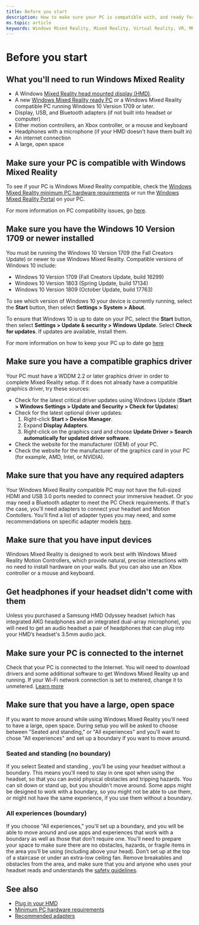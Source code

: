```yaml
---
title: Before you start
description: How to make sure your PC is compatible with, and ready for, Windows Mixed Reality.
ms.topic: article
keywords: Windows Mixed Reality, Mixed Reality, Virtual Reality, VR, MR, compatible, compatibility, get started, setup, PC, system requirements
---
```


# Before you start

## What you'll need to run Windows Mixed Reality
* A Windows [Mixed Reality head mounted display (HMD)](https://www.microsoft.com/en-us/windows/windows-mixed-reality-devices).
* A new [Windows Mixed Reality ready PC](https://support.microsoft.com/en-us/help/4039260/windows-10-mixed-reality-pc-hardware-guidelines) or a Windows Mixed Reality compatible PC running Windows 10 Version 1709 or later.   
* Display, USB, and Bluetooth adapters (if not built into headset or computer)
* Either motion controllers, an Xbox controller, or a mouse and keyboard
* Headphones with a microphone (if your HMD doesn't have them built in)
* An internet connection
* A large, open space 

## Make sure your PC is compatible with Windows Mixed Reality
To see if your PC is Windows Mixed Reality compatible, check the [Windows Mixed Reality minimum PC hardware requirements](windows-mixed-reality-minimum-pc-hardware-compatibility-guidelines.md) or run the [Windows Mixed Reality Portal](install-windows-mixed-reality.md#launch-mixed-reality-portal) on your PC.

For more information on PC compatibility issues, go [here](https://support.microsoft.com/en-us/help/4045777/windows-10-get-help-with-pc-compatibility-in-windows-mixed-reality).


## Make sure you have the Windows 10 Version 1709 or newer installed

You must be running the Windows 10 Version 1709 (the Fall Creators Update) or newer to use Windows Mixed Reality. Compatible versions of Windows 10 include:
* Windows 10 Version 1709 (Fall Creators Update, build 16299)
* Windows 10 Version 1803 (Spring Update, build 17134)
* Windows 10 Version 1809 (October Update, build 17763)

To see which version of Windows 10 your device is currently running, select the **Start** button, then select **Settings  > System > About**. 

To ensure that Windows 10 is up to date on your PC, select the **Start** button, then select **Settings > Update & security > Windows Update**.  Select **Check for updates**. If updates are available, install them. 

For more information on how to keep your PC up to date go [here](https://support.microsoft.com/en-us/help/12373/windows-update-faq)

## Make sure you have a compatible graphics driver
Your PC must have a WDDM 2.2 or later graphics driver in order to complete Mixed Reality setup. If it does not already have a compatible graphics driver, try these sources:
* Check for the latest critical driver updates using Windows Update (**Start > Windows Settings > Update and Security > Check for Updates**)
* Check for the latest optional driver updates: 
    1. Right-click **Start > Device Manager**.
    2. Expand **Display Adapters**.
    3. Right-click on the graphics card and choose **Update Driver > Search automatically for updated driver software**.
* Check the website for the manufacturer (OEM) of your PC.
* Check the website for the manufacturer of the graphics card in your PC (for example, AMD, Intel, or NVIDIA).

## Make sure that you have any required adapters

Your Windows Mixed Reality compatible PC may not have the full-sized HDMI and USB 3.0 ports needed to connect your immersive headset. Or you may need a Bluetooth adapter to meet the PC Check requirements.  If that's the case, you'll need adapters to connect your headset and Motion Contollers. You'll find a list of adapter types you may need, and some recommendations on specific adapter models [here](recommended-adapters-for-windows-mixed-reality-capable-pcs.md).

## Make sure that you have input devices

Windows Mixed Reality is designed to work best with Windows Mixed Reality Motion Controllers, which provide natural, precise interactions with no need to install hardware on your walls.  But you can also use an Xbox controller or a mouse and keyboard. 

## Get headphones if your headset didn't come with them

Unless you purchased a Samsung HMD Odyssey headset (which has integrated AKG headphones and an integrated dual-array microphone), you will need to get an audio headset a pair of headphones that can plug into your HMD’s headset's 3.5mm audio jack.

## Make sure your PC is connected to the internet

Check that your PC is connected to the Internet. You will need to download drivers and some additional software to get Windows Mixed Reality up and running.  If your Wi-Fi network connection is set to metered, change it to unmetered. [Learn more](https://support.microsoft.com/en-us/help/4028458/windows-metered-connections-in-windows-10)

## Make sure that you have a large, open space

If you want to move around while using Windows Mixed Reality you'll need to have a large, open space.  During setup you will be asked to choose between "Seated and standing," or "All experiences" and you'll want to chose  "All experiences" and set up a boundary if you want to move around.   

### Seated and standing (no boundary)
If you select Seated and standing , you'll be using your headset without a boundary. This means you'll need to stay in one spot when using the headset, so that you can avoid physical obstacles and tripping hazards. You can sit down or stand up, but you shouldn't move around. Some apps might be designed to work with a boundary, so you might not be able to use them, or might not have the same experience, if you use them without a boundary.

### All experiences (boundary)
If you choose "All experiences," you'll set up a boundary, and you will be able to move around and use apps and experiences that work with a boundary as well as those that don't require one. You'll need to prepare your space to make sure there are no obstacles, hazards, or fragile items in the area you’ll be using (including above your head). Don’t set up at the top of a staircase or under an extra-low ceiling fan. Remove breakables and obstacles from the area, and make sure that you and anyone who uses your headset reads and understands the [safety guidelines](https://support.microsoft.com/en-us/help/4039969/windows-10-mixed-reality-immersive-headset-health-safety-comfort).



## See also
* [Plug in your HMD](plug-in-your-headset.md)
* [Minimum PC hardware requirements](windows-mixed-reality-minimum-pc-hardware-compatibility-guidelines.md)
* [Recommended adapters](recommended-adapters-for-windows-mixed-reality-capable-pcs.md)
